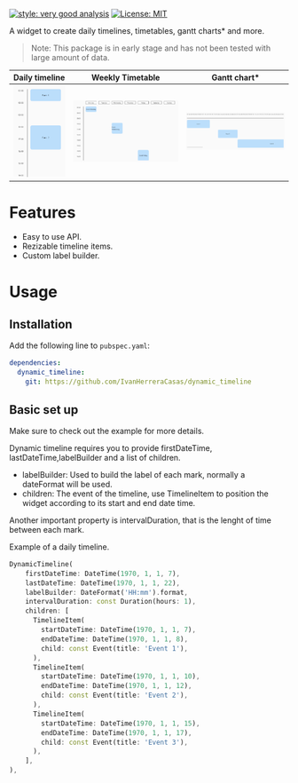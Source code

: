 [![style: very good analysis][very_good_analysis_badge]][very_good_analysis_link]
[![License: MIT][license_badge]][license_link]

A widget to create daily timelines, timetables, gantt charts* and more.

> Note: This package is in early stage and has not been tested with large amount of data.

|                  Daily timeline                   |                   Weekly Timetable                    |                Gantt chart*                 |
| :-----------------------------------------------: | :---------------------------------------------------: | :-----------------------------------------: |
| ![Daily timeline](screenshots/daily_timeline.png) | ![Weekly timetable](screenshots/weekly_timetable.png) | ![Gantt chart](screenshots/gantt_chart.png) |

# Features
- Easy to use API.
- Rezizable timeline items.
- Custom label builder.

# Usage

## Installation
Add the following line to `pubspec.yaml`:

```yaml
dependencies:
  dynamic_timeline:
    git: https://github.com/IvanHerreraCasas/dynamic_timeline
```

## Basic set up
Make sure to check out the example for more details.

Dynamic timeline requires you to provide firstDateTime, lastDateTime,labelBuilder and a list of children.

- labelBuilder: Used to build the label of each mark, normally a dateFormat will be used.
- children: The event of the timeline, use TimelineItem to position the widget according to its start and end date time.

Another important property is intervalDuration, that is the lenght of time between each mark.

Example of a daily timeline.

```dart
DynamicTimeline(
    firstDateTime: DateTime(1970, 1, 1, 7),
    lastDateTime: DateTime(1970, 1, 1, 22),
    labelBuilder: DateFormat('HH:mm').format,
    intervalDuration: const Duration(hours: 1),
    children: [
      TimelineItem(
        startDateTime: DateTime(1970, 1, 1, 7),
        endDateTime: DateTime(1970, 1, 1, 8),
        child: const Event(title: 'Event 1'),
      ),
      TimelineItem(
        startDateTime: DateTime(1970, 1, 1, 10),
        endDateTime: DateTime(1970, 1, 1, 12),
        child: const Event(title: 'Event 2'),
      ),
      TimelineItem(
        startDateTime: DateTime(1970, 1, 1, 15),
        endDateTime: DateTime(1970, 1, 1, 17),
        child: const Event(title: 'Event 3'),
      ),
    ],
),
```

[license_badge]: https://img.shields.io/badge/license-MIT-blue.svg
[license_link]: https://opensource.org/licenses/MIT
[very_good_analysis_badge]: https://img.shields.io/badge/style-very_good_analysis-B22C89.svg
[very_good_analysis_link]: https://pub.dev/packages/very_good_analysis